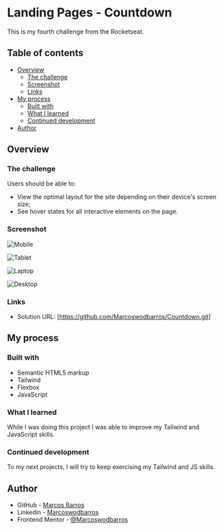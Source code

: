 # Landing Pages - Countdown

This is my fourth challenge from the Rocketseat.

## Table of contents

- [Overview](#overview)
  - [The challenge](#the-challenge)
  - [Screenshot](#screenshot)
  - [Links](#links)
- [My process](#my-process)
  - [Built with](#built-with)
  - [What I learned](#what-i-learned)
  - [Continued development](#continued-development)
- [Author](#author)


## Overview

### The challenge

Users should be able to:

- View the optimal layout for the site depending on their device's screen size;
- See hover states for all interactive elements on the page.

### Screenshot

![Mobile](https://user-images.githubusercontent.com/108278189/220992869-cce5a0fb-2722-4256-9ea2-9403de4e8c50.png)

![Tablet](https://user-images.githubusercontent.com/108278189/220992887-9fc13cab-3132-47df-b4a8-b81501687d4c.png)

![Laptop](https://user-images.githubusercontent.com/108278189/220992912-7a82470f-3b1a-48c8-bb72-ff569d70f1f5.png)

![Desktop](https://user-images.githubusercontent.com/108278189/220992936-b52a8b02-2538-4ae6-a4d2-f56d65daaa35.png)


### Links

- Solution URL: [https://github.com/Marcoswodbarros/Countdown.git]


## My process

### Built with

- Semantic HTML5 markup
- Tailwind
- Flexbox
- JavaScript

### What I learned

While I was doing this project I was able to improve my Tailwind and JavaScript skills.

### Continued development

To my next projects, I will try to keep exercising my Tailwind and JS skills.


## Author

- GitHub - [Marcos Barros](https://github.com/Marcoswodbarros)
- Linkedin - [Marcoswodbarros](www.linkedin.com/in/marcoswodbarros)
- Frontend Mentor - [@Marcoswodbarros](https://www.frontendmentor.io/profile/Marcoswodbarros)
